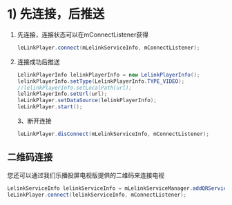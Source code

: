# 1\) 先连接，后推送

1. 先连接，连接状态可以在mConnectListener获得

   ```java
   leLinkPlayer.connect(mLelinkServiceInfo, mConnectListener);
   ```

2. 连接成功后推送

   ```java
   LelinkPlayerInfo lelinkPlayerInfo = new LelinkPlayerInfo();
   lelinkPlayerInfo.setType(LelinkPlayerInfo.TYPE_VIDEO);
   //lelinkPlayerInfo.setLocalPath(url);
   lelinkPlayerInfo.setUrl(url);
   leLinkPlayer.setDataSource(lelinkPlayerInfo);
   leLinkPlayer.start();
   ```

   3、断开连接

   ```java
   leLinkPlayer.disConnect(mLelinkServiceInfo, mConnectListener);
   ```

## 二维码连接

您还可以通过我们乐播投屏电视版提供的二维码来连接电视

```java
LelinkServiceInfo lelinkServiceInfo = mLelinkServiceManager.addQRServiceInfo(qrCodeStr);
leLinkPlayer.connect(lelinkServiceInfo, mConnectListener);
```

